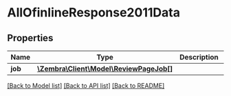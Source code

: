 # AllOfinlineResponse2011Data

## Properties
Name | Type | Description | Notes
------------ | ------------- | ------------- | -------------
**job** | [**\Zembra\Client\Model\ReviewPageJob[]**](ReviewPageJob.md) |  | [optional] 

[[Back to Model list]](../../README.md#documentation-for-models) [[Back to API list]](../../README.md#documentation-for-api-endpoints) [[Back to README]](../../README.md)

